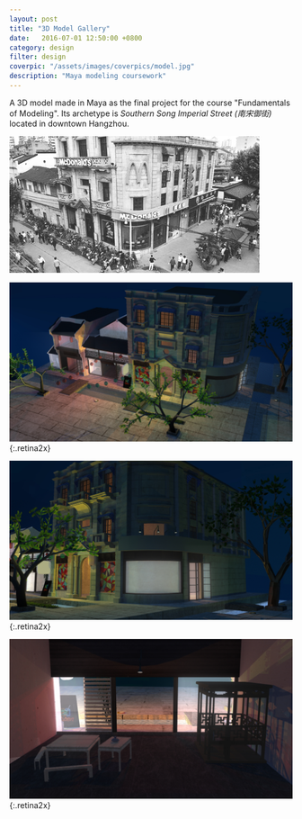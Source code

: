 ```yaml
---
layout: post
title: "3D Model Gallery"
date:   2016-07-01 12:50:00 +0800
category: design
filter: design
coverpic: "/assets/images/coverpics/model.jpg"
description: "Maya modeling coursework"
---
```


A 3D model made in Maya as the final project for the course "Fundamentals of Modeling". 
Its archetype is <em>Southern Song Imperial Street (南宋御街)</em> located in downtown Hangzhou.

![Aaron Swartz](/assets/images/model_archetype.png)

![image@2x](/assets/images/model_overview.jpg){:.retina2x}

![image@2x](/assets/images/model_midview.jpg){:.retina2x}

![image@2x](/assets/images/model_insideview.jpg){:.retina2x}